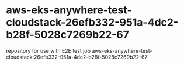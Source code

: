 # aws-eks-anywhere-test-cloudstack-26efb332-951a-4dc2-b28f-5028c7269b22-67
repository for use with E2E test job aws-eks-anywhere-test-cloudstack:26efb332-951a-4dc2-b28f-5028c7269b22-67
